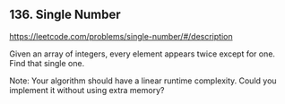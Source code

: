 ## 136. Single Number

https://leetcode.com/problems/single-number/#/description

Given an array of integers, every element appears twice except for one. Find that single one.

Note:
Your algorithm should have a linear runtime complexity. Could you implement it without using extra memory?
